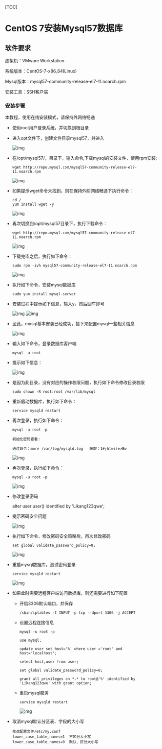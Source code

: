 [TOC]



# CentOS 7安装Mysql57数据库

## 

## 软件要求

虚拟机：VMware Workstation

系统版本：CentOS-7-x86_64(Linux)

Mysql版本：mysql57-community-release-el7-11.noarch.rpm

安装工具：SSH客户端

### 安装步骤

本教程，使用在线安装模式，请保持外网络畅通

- 使用root用户登录系统，并切换到根目录

- 进入opt文件下，创建文件目录mysql57，并进入

  ![img](QU5UFmd.png)

- 在/opt/mysql57/，目录下，输入命令,下载mysql的安装文件，使用rpm安装:

  ```
  wget http://repo.mysql.com/mysql57-community-release-el7-11.noarch.rpm
  ```

  ![img](HvfHdxN.png)

- 如果提示wget命令未找到，则在保持外网网络畅通下执行命令：

  ```
  cd /
  yum install wget -y
  ```

  ![img](s8CsVlR.png)

- 再次切换到/opt/mysql57目录下，执行下载命令：

  ```
  wget http://repo.mysql.com/mysql57-community-release-el7-11.noarch.rpm
  ```

  ![img](o9r21mG.png)

- 下载完毕之后，执行如下命令：

  ```
  sudo rpm -ivh mysql57-community-release-el7-11.noarch.rpm
  ```

  ![img](lQxSCVX.png)

- 执行如下命令，安装mysql数据库

  ```
  sudo yum install mysql-server
  ```

- 安装过程中提示如下信息，输入y，然后回车即可

  ![img](ksVUtUm.png) ![img](PArCqHR.png)

- 至此，mysql基本安装已经成功，接下来配置mysql一些相关信息

  ![img](cUzbBaD.png)

- 输入如下命令，登录数据库客户端

  ```
  mysql -u root
  ```

- 提示如下信息：

  ![img](IRNEjaY.png)

- 是因为此目录，没有对应的操作权限问题，执行如下命令修改目录权限

  ```
  sudo chown -R root:root /var/lib/mysql
  ```

- 重新启动数据库，执行如下命令：

  ```
  service mysqld restart
  ```

- 再次登录，执行如下命令：

  ```
  mysql -u root -p

  初始化密码查看：

  通过命令：more /var/log/mysqld.log   获取：1#;htwi(e>Bw
  ```

  ![img](F9N9EkY.png)

- 再次登录，执行如下命令：

  ```
  mysql -u root -p
  ```

  ![img](LOlyqVX.png)

- 修改登录密码

  alter user user() identified by 'Likang123qwe';

- 提示密码安全问题

  ![img](cHOUqCa.png)

- 执行如下命令，修改密码安全策略后，再次修改密码

  ```
  set global validate_password_policy=0;
  ```

  ![img](1vArKJP.png)

- 重启mysql数据库，测试密码登录

  ```
  service mysqld restart
  ```

  ![img](v5aUmxw.png)

- 如果此时需要远程客户端访问数据库，则还需要进行如下配置

  - 开启3306默认端口，并保存

    ```
    /sbin/iptables -I INPUT -p tcp --dport 3306 -j ACCEPT
    ```

  - 设置远程连接信息

    ```
    mysql -u root -p

    use mysql;

    update user set host='%' where user ='root' and host='localhost';

    select host,user from user;

    set global validate_password_policy=0;

    grant all privileges on *.* to root@'%' identified by 'Likang123qwe' with grant option;
    ```

  - 重启mysql服务

    ```
    service mysqld restart
    ```

    ![img](dxGAYO8.png)

- 取消mysql默认分区表、字段的大小写

  ```
  修改配置文件/etc/my.conf
  lower_case_table_names=1  不区分大小写
  lower_case_table_names=0  默认、区分大小写
  ```